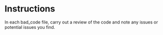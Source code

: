 # Instructions

In each bad_code file, carry out a review of the code and note any issues or potential issues you find.